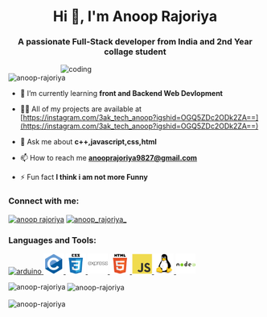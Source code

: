 <h1 align="center">Hi 👋, I'm Anoop Rajoriya</h1>
<h3 align="center">A passionate Full-Stack developer from India and 2nd Year collage student</h3>

<img align="right" alt="coding" width="400" src="https://camo.githubusercontent.com/cae12fddd9d6982901d82580bdf321d81fb299141098ca1c2d4891870827bf17/68747470733a2f2f6d69726f2e6d656469756d2e636f6d2f6d61782f313336302f302a37513379765349765f7430696f4a2d5a2e676966">

<p align="left"> <img src="https://komarev.com/ghpvc/?username=anoop-rajoriya&label=Profile%20views&color=0e75b6&style=flat" alt="anoop-rajoriya" /> </p>

- 🌱 I’m currently learning **front and Backend Web Devlopment**

- 👨‍💻 All of my projects are available at [https://instagram.com/3ak_tech_anoop?igshid=OGQ5ZDc2ODk2ZA==](https://instagram.com/3ak_tech_anoop?igshid=OGQ5ZDc2ODk2ZA==)

- 💬 Ask me about **c++,javascript,css,html**

- 📫 How to reach me **anooprajoriya9827@gmail.com**

- ⚡ Fun fact **I think i am not more Funny**

<h3 align="left">Connect with me:</h3>
<p align="left">
<a href="https://fb.com/anoop rajoriya" target="blank"><img align="center" src="https://raw.githubusercontent.com/rahuldkjain/github-profile-readme-generator/master/src/images/icons/Social/facebook.svg" alt="anoop rajoriya" height="30" width="40" /></a>
<a href="https://instagram.com/anoop_rajoriya_" target="blank"><img align="center" src="https://raw.githubusercontent.com/rahuldkjain/github-profile-readme-generator/master/src/images/icons/Social/instagram.svg" alt="anoop_rajoriya_" height="30" width="40" /></a>
</p>

<h3 align="left">Languages and Tools:</h3>
<p align="left"> <a href="https://www.arduino.cc/" target="_blank" rel="noreferrer"> <img src="https://cdn.worldvectorlogo.com/logos/arduino-1.svg" alt="arduino" width="40" height="40"/> </a> <a href="https://www.cprogramming.com/" target="_blank" rel="noreferrer"> <img src="https://raw.githubusercontent.com/devicons/devicon/master/icons/c/c-original.svg" alt="c" width="40" height="40"/> </a> <a href="https://www.w3schools.com/css/" target="_blank" rel="noreferrer"> <img src="https://raw.githubusercontent.com/devicons/devicon/master/icons/css3/css3-original-wordmark.svg" alt="css3" width="40" height="40"/> </a> <a href="https://expressjs.com" target="_blank" rel="noreferrer"> <img src="https://raw.githubusercontent.com/devicons/devicon/master/icons/express/express-original-wordmark.svg" alt="express" width="40" height="40"/> </a> <a href="https://www.w3.org/html/" target="_blank" rel="noreferrer"> <img src="https://raw.githubusercontent.com/devicons/devicon/master/icons/html5/html5-original-wordmark.svg" alt="html5" width="40" height="40"/> </a> <a href="https://developer.mozilla.org/en-US/docs/Web/JavaScript" target="_blank" rel="noreferrer"> <img src="https://raw.githubusercontent.com/devicons/devicon/master/icons/javascript/javascript-original.svg" alt="javascript" width="40" height="40"/> </a> <a href="https://www.linux.org/" target="_blank" rel="noreferrer"> <img src="https://raw.githubusercontent.com/devicons/devicon/master/icons/linux/linux-original.svg" alt="linux" width="40" height="40"/> </a> <a href="https://nodejs.org" target="_blank" rel="noreferrer"> <img src="https://raw.githubusercontent.com/devicons/devicon/master/icons/nodejs/nodejs-original-wordmark.svg" alt="nodejs" width="40" height="40"/> </a> </p>

<p><img align="left" src="https://github-readme-stats.vercel.app/api/top-langs?username=anoop-rajoriya&show_icons=true&locale=en&layout=compact" alt="anoop-rajoriya" /></p>

<p>&nbsp;<img align="center" src="https://github-readme-stats.vercel.app/api?username=anoop-rajoriya&show_icons=true&locale=en" alt="anoop-rajoriya" /></p>

<p><img align="center" src="https://github-readme-streak-stats.herokuapp.com/?user=anoop-rajoriya&" alt="anoop-rajoriya" /></p>

